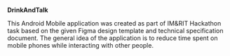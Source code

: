 <b>DrinkAndTalk</b>

This Android Mobile application was created as part of IM&RIT Hackathon task based on the given Figma design template and technical specification document.
The general idea of the application is to reduce time spent on mobile phones while interacting with other people.
